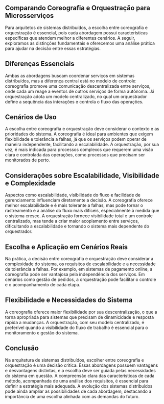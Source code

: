 ## Comparando Coreografia e Orquestração para Microsserviços

Para arquitetos de sistemas distribuídos, a escolha entre coreografia e orquestração é essencial, pois cada abordagem possui características específicas que atendem melhor a diferentes cenários. A seguir, exploramos as distinções fundamentais e oferecemos uma análise prática para ajudar na decisão entre essas estratégias.

## Diferenças Essenciais

Ambas as abordagens buscam coordenar serviços em sistemas distribuídos, mas a diferença central está no modelo de controle: coreografia promove uma comunicação descentralizada entre serviços, onde cada um reage a eventos de outros serviços de forma autônoma. Já orquestração adota um modelo centralizado, no qual um orquestrador define a sequência das interações e controla o fluxo das operações.

## Cenários de Uso

A escolha entre coreografia e orquestração deve considerar o contexto e as prioridades do sistema. A coreografia é ideal para ambientes que exigem flexibilidade e tolerância a falhas, já que os serviços podem operar de maneira independente, facilitando a escalabilidade. A orquestração, por sua vez, é mais indicada para processos complexos que requerem uma visão clara e controlada das operações, como processos que precisam ser monitorados de perto.

## Considerações sobre Escalabilidade, Visibilidade e Complexidade

Aspectos como escalabilidade, visibilidade do fluxo e facilidade de gerenciamento influenciam diretamente a decisão. A coreografia oferece melhor escalabilidade e é mais tolerante a falhas, mas pode tornar o rastreamento e a análise do fluxo mais difíceis, especialmente à medida que o sistema cresce. A orquestração fornece visibilidade total e um controle centralizado, mas tende a criar maior acoplamento entre serviços, dificultando a escalabilidade e tornando o sistema mais dependente do orquestrador.

## Escolha e Aplicação em Cenários Reais

Na prática, a decisão entre coreografia e orquestração deve considerar a complexidade do sistema, os requisitos de escalabilidade e a necessidade de tolerância a falhas. Por exemplo, em sistemas de pagamento online, a coreografia pode ser vantajosa pela independência dos serviços. Em cenários como gestão de pedidos, a orquestração pode facilitar o controle e o acompanhamento de cada etapa.

## Flexibilidade e Necessidades do Sistema

A coreografia oferece maior flexibilidade por sua descentralização, o que a torna apropriada para sistemas que precisam de dinamicidade e resposta rápida a mudanças. A orquestração, com seu modelo centralizado, é preferível quando a visibilidade do fluxo de trabalho é essencial para o monitoramento e gestão do sistema.

## Conclusão

Na arquitetura de sistemas distribuídos, escolher entre coreografia e orquestração é uma decisão crítica. Essas abordagens possuem vantagens e desvantagens distintas, e a escolha deve ser guiada pelas necessidades do sistema em questão. A compreensão clara das características de cada método, acompanhada de uma análise dos requisitos, é essencial para definir a estratégia mais adequada. A evolução dos sistemas distribuídos pode ainda ampliar as possibilidades de cada abordagem, destacando a importância de uma escolha alinhada com as demandas do futuro.